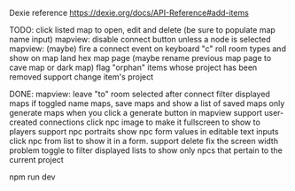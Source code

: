
Dexie reference
https://dexie.org/docs/API-Reference#add-items



TODO:
click listed map to open, edit and delete (be sure to populate map name input)
mapview: disable connect button unless a node is selected
mapview: (maybe) fire a connect event on keyboard "c"
roll room types and show on map
land hex map page (maybe rename previous map page to cave map or dark map)
flag "orphan" items whose project has been removed
support change item's project

DONE:
mapview: leave "to" room selected after connect
filter displayed maps if toggled
name maps, save maps and show a list of saved maps
only generate maps when you click a generate button
in mapview support user-created connections
click npc image to make it fullscreen to show to players
support npc portraits
show npc form values in editable text inputs
click npc from list to show it in a form. support delete
fix the screen width problem
toggle to filter displayed lists to show only npcs that pertain to the current project




npm run dev

